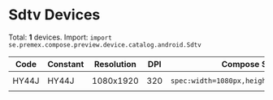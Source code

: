 # Sdtv Devices

Total: **1** devices. Import: `import se.premex.compose.preview.device.catalog.android.Sdtv`

| Code | Constant | Resolution | DPI | Compose Spec | Preview Usage |
|------|----------|------------|-----|-------------|---------------|
| HY44J | HY44J | 1080x1920 | 320 | `spec:width=1080px,height=1920px,dpi=320` | `@Preview(device = Sdtv.HY44J)` |

<!-- Generated automatically. Do not edit manually. -->
